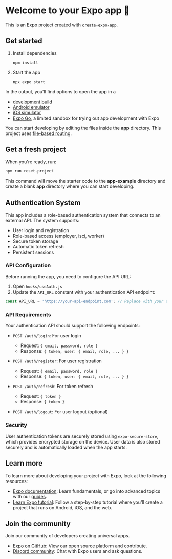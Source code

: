# Welcome to your Expo app 👋

This is an [Expo](https://expo.dev) project created with [`create-expo-app`](https://www.npmjs.com/package/create-expo-app).

## Get started

1. Install dependencies

   ```bash
   npm install
   ```

2. Start the app

   ```bash
   npx expo start
   ```

In the output, you'll find options to open the app in a

- [development build](https://docs.expo.dev/develop/development-builds/introduction/)
- [Android emulator](https://docs.expo.dev/workflow/android-studio-emulator/)
- [iOS simulator](https://docs.expo.dev/workflow/ios-simulator/)
- [Expo Go](https://expo.dev/go), a limited sandbox for trying out app development with Expo

You can start developing by editing the files inside the **app** directory. This project uses [file-based routing](https://docs.expo.dev/router/introduction).

## Get a fresh project

When you're ready, run:

```bash
npm run reset-project
```

This command will move the starter code to the **app-example** directory and create a blank **app** directory where you can start developing.

## Authentication System

This app includes a role-based authentication system that connects to an external API. The system supports:

- User login and registration
- Role-based access (employer, isci, worker)
- Secure token storage
- Automatic token refresh
- Persistent sessions

### API Configuration

Before running the app, you need to configure the API URL:

1. Open `hooks/useAuth.js`
2. Update the `API_URL` constant with your authentication API endpoint:

```javascript
const API_URL = 'https://your-api-endpoint.com'; // Replace with your actual API URL
```

### API Requirements

Your authentication API should support the following endpoints:

- `POST /auth/login`: For user login
  - Request: `{ email, password, role }`
  - Response: `{ token, user: { email, role, ... } }`

- `POST /auth/register`: For user registration
  - Request: `{ email, password, role }`
  - Response: `{ token, user: { email, role, ... } }`

- `POST /auth/refresh`: For token refresh
  - Request: `{ token }`
  - Response: `{ token }`

- `POST /auth/logout`: For user logout (optional)

### Security

User authentication tokens are securely stored using `expo-secure-store`, which provides encrypted storage on the device. User data is also stored securely and is automatically loaded when the app starts.

## Learn more

To learn more about developing your project with Expo, look at the following resources:

- [Expo documentation](https://docs.expo.dev/): Learn fundamentals, or go into advanced topics with our [guides](https://docs.expo.dev/guides).
- [Learn Expo tutorial](https://docs.expo.dev/tutorial/introduction/): Follow a step-by-step tutorial where you'll create a project that runs on Android, iOS, and the web.

## Join the community

Join our community of developers creating universal apps.

- [Expo on GitHub](https://github.com/expo/expo): View our open source platform and contribute.
- [Discord community](https://chat.expo.dev): Chat with Expo users and ask questions.
